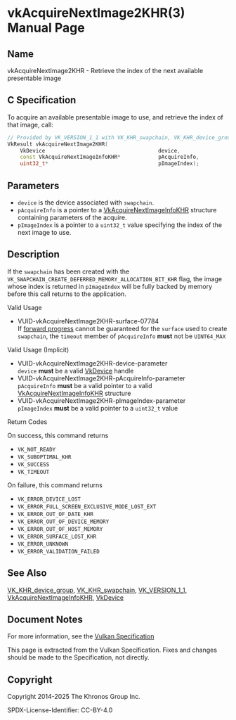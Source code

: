 # vkAcquireNextImage2KHR(3) Manual Page

## Name

vkAcquireNextImage2KHR - Retrieve the index of the next available presentable image



## [](#_c_specification)C Specification

To acquire an available presentable image to use, and retrieve the index of that image, call:

```c++
// Provided by VK_VERSION_1_1 with VK_KHR_swapchain, VK_KHR_device_group with VK_KHR_swapchain
VkResult vkAcquireNextImage2KHR(
    VkDevice                                    device,
    const VkAcquireNextImageInfoKHR*            pAcquireInfo,
    uint32_t*                                   pImageIndex);
```

## [](#_parameters)Parameters

- `device` is the device associated with `swapchain`.
- `pAcquireInfo` is a pointer to a [VkAcquireNextImageInfoKHR](https://registry.khronos.org/vulkan/specs/latest/man/html/VkAcquireNextImageInfoKHR.html) structure containing parameters of the acquire.
- `pImageIndex` is a pointer to a `uint32_t` value specifying the index of the next image to use.

## [](#_description)Description

If the `swapchain` has been created with the `VK_SWAPCHAIN_CREATE_DEFERRED_MEMORY_ALLOCATION_BIT_KHR` flag, the image whose index is returned in `pImageIndex` will be fully backed by memory before this call returns to the application.

Valid Usage

- [](#VUID-vkAcquireNextImage2KHR-surface-07784)VUID-vkAcquireNextImage2KHR-surface-07784  
  If [forward progress](https://registry.khronos.org/vulkan/specs/latest/html/vkspec.html#swapchain-acquire-forward-progress) cannot be guaranteed for the `surface` used to create `swapchain`, the `timeout` member of `pAcquireInfo` **must** not be `UINT64_MAX`

Valid Usage (Implicit)

- [](#VUID-vkAcquireNextImage2KHR-device-parameter)VUID-vkAcquireNextImage2KHR-device-parameter  
  `device` **must** be a valid [VkDevice](https://registry.khronos.org/vulkan/specs/latest/man/html/VkDevice.html) handle
- [](#VUID-vkAcquireNextImage2KHR-pAcquireInfo-parameter)VUID-vkAcquireNextImage2KHR-pAcquireInfo-parameter  
  `pAcquireInfo` **must** be a valid pointer to a valid [VkAcquireNextImageInfoKHR](https://registry.khronos.org/vulkan/specs/latest/man/html/VkAcquireNextImageInfoKHR.html) structure
- [](#VUID-vkAcquireNextImage2KHR-pImageIndex-parameter)VUID-vkAcquireNextImage2KHR-pImageIndex-parameter  
  `pImageIndex` **must** be a valid pointer to a `uint32_t` value

Return Codes

On success, this command returns

- `VK_NOT_READY`
- `VK_SUBOPTIMAL_KHR`
- `VK_SUCCESS`
- `VK_TIMEOUT`

On failure, this command returns

- `VK_ERROR_DEVICE_LOST`
- `VK_ERROR_FULL_SCREEN_EXCLUSIVE_MODE_LOST_EXT`
- `VK_ERROR_OUT_OF_DATE_KHR`
- `VK_ERROR_OUT_OF_DEVICE_MEMORY`
- `VK_ERROR_OUT_OF_HOST_MEMORY`
- `VK_ERROR_SURFACE_LOST_KHR`
- `VK_ERROR_UNKNOWN`
- `VK_ERROR_VALIDATION_FAILED`

## [](#_see_also)See Also

[VK\_KHR\_device\_group](https://registry.khronos.org/vulkan/specs/latest/man/html/VK_KHR_device_group.html), [VK\_KHR\_swapchain](https://registry.khronos.org/vulkan/specs/latest/man/html/VK_KHR_swapchain.html), [VK\_VERSION\_1\_1](https://registry.khronos.org/vulkan/specs/latest/man/html/VK_VERSION_1_1.html), [VkAcquireNextImageInfoKHR](https://registry.khronos.org/vulkan/specs/latest/man/html/VkAcquireNextImageInfoKHR.html), [VkDevice](https://registry.khronos.org/vulkan/specs/latest/man/html/VkDevice.html)

## [](#_document_notes)Document Notes

For more information, see the [Vulkan Specification](https://registry.khronos.org/vulkan/specs/latest/html/vkspec.html#vkAcquireNextImage2KHR)

This page is extracted from the Vulkan Specification. Fixes and changes should be made to the Specification, not directly.

## [](#_copyright)Copyright

Copyright 2014-2025 The Khronos Group Inc.

SPDX-License-Identifier: CC-BY-4.0